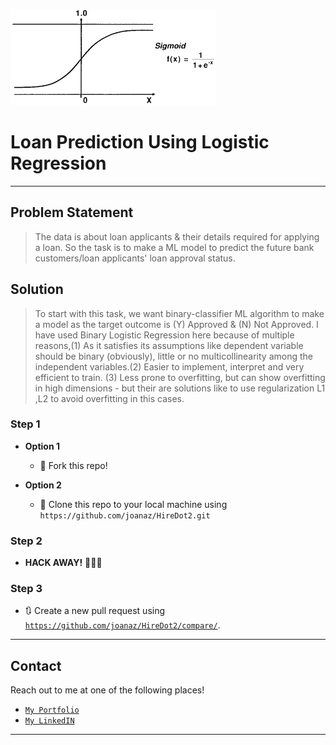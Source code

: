 ![](sigmoid.png)

# Loan Prediction Using Logistic Regression

---
## Problem Statement
> The data is about loan applicants & their details required for applying a loan. So the task is to make a ML model to predict the future bank customers/loan applicants' loan approval status.

## Solution

> To start with this task, we want binary-classifier ML algorithm to make a model as the target outcome is (Y) Approved & (N) Not Approved. I have used Binary Logistic Regression here because of multiple reasons,(1) As it satisfies its assumptions like dependent variable should be binary (obviously), little or no multicollinearity among the independent variables.(2) Easier to implement, interpret and very efficient to train. (3) Less prone to overfitting, but can show overfitting in high dimensions - but their are solutions like to use regularization L1 ,L2 to avoid overfitting in this cases.

### Step 1

- **Option 1**
    - 🍴 Fork this repo!

- **Option 2**
    - 👯 Clone this repo to your local machine using `https://github.com/joanaz/HireDot2.git`

### Step 2

- **HACK AWAY!** 🔨🔨🔨

### Step 3

- 🔃 Create a new pull request using <a href="https://github.com/joanaz/HireDot2/compare/" target="_blank">`https://github.com/joanaz/HireDot2/compare/`</a>.

---

## Contact

Reach out to me at one of the following places!

- <a href="https://sites.google.com/view/sonvanebhargav/home" target="_blank">`My Portfolio`</a>
- <a href="https://linkedin.com/in/bhargav-sonvane-15978a185" target="_blank">`My LinkedIN`</a>


---
